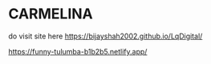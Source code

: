 # CARMELINA
do visit site here
https://bijayshah2002.github.io/LqDigital/

https://funny-tulumba-b1b2b5.netlify.app/

